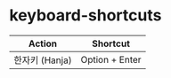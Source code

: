 # keyboard-shortcuts

| Action         | Shortcut       |
|:--------------:|:--------------:|
| 한자키 (Hanja) | Option + Enter |
